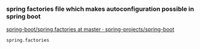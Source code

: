 ### spring factories file which makes autoconfiguration possible in spring boot 


[spring-boot/spring.factories at master · spring-projects/spring-boot](https://github.com/spring-projects/spring-boot/blob/master/spring-boot-project/spring-boot-autoconfigure/src/main/resources/META-INF/spring.factories "spring-boot/spring.factories at master · spring-projects/spring-boot")


 

```
spring.factories
```
